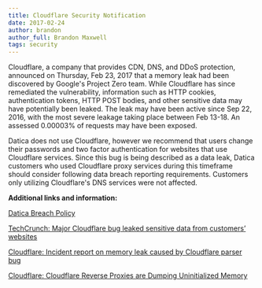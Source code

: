 ```yaml
---
title: Cloudflare Security Notification
date: 2017-02-24
author: brandon
author_full: Brandon Maxwell
tags: security
---
```

Cloudflare, a company that provides CDN, DNS, and DDoS protection, announced on Thursday, Feb 23, 2017 that a memory leak had been discovered by Google's Project Zero team. While Cloudflare has since remediated the vulnerability, information such as HTTP cookies, authentication tokens, HTTP POST bodies, and other sensitive data may have potentially been leaked. The leak may have been active since Sep 22, 2016, with the most severe leakage taking place between Feb 13-18. An assessed 0.00003% of requests may have been exposed. 

Datica does not use Cloudflare, however we recommend that users change their passwords and two factor authentication for websites that use Cloudflare services. Since this bug is being described as a data leak, Datica customers who used Cloudflare proxy services during this timeframe should consider following data breach reporting requirements. Customers only utilizing Cloudflare's DNS services were not affected.


**Additional links and information:**

[Datica Breach Policy](https://policy.datica.com/#breach-policy)

[TechCrunch: Major Cloudflare bug leaked sensitive data from customers’ websites](https://techcrunch.com/2017/02/23/major-cloudflare-bug-leaked-sensitive-data-from-customers-websites)

[Cloudflare: Incident report on memory leak caused by Cloudflare parser bug](https://blog.cloudflare.com/incident-report-on-memory-leak-caused-by-cloudflare-parser-bug/)

[Cloudflare: Cloudflare Reverse Proxies are Dumping Uninitialized Memory](https://bugs.chromium.org/p/project-zero/issues/detail?id=1139)
